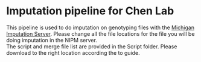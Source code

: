 # Imputation pipeline for Chen Lab  
This pipeline is used to do imputation on genotyping files with the [Michigan Imputation Server](https://imputationserver.sph.umich.edu/index.html#!). Please change all the file locations for the file you will be doing imputation in the NIPM server.   
The script and merge file list are provided in the Script folder. Please download to the right location according the to guide.
